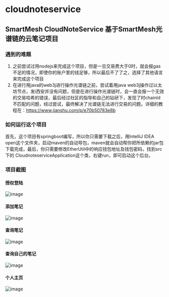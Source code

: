 # cloudnoteservice
## SmartMesh CloudNoteService 基于SmartMesh光谱链的云笔记项目

### 遇到的难题
  1. 之前尝试过用nodejs来完成这个项目，但是一旦交易费大于0时，就会报gas不足的情况，即使你的账户里的钱足够，所以最后不了了之，选择了其他语言来完成这个项目
  2. 在进行用java的web3j进行操作光谱链之前，尝试着用java web3j操作过以太坊节点，发i西安并没有问题，但是在进行操作光谱链时，会一直会报一个无效的交易哈希的错误，最后经过社区的指导和自己的钻研下，发现了时chainId不匹配的问题，经过尝试，最终解决了光谱链无法进行交易的问题。详细的教程在：https://www.jianshu.com/p/e70b50783e8b
  
### 如何运行这个项目
  首先，这个项目有springboot编写，所以你只需要下载之后，用IntelliJ IDEA open这个文件夹，启动maven的自动导包，maven就会自动帮你把所依赖的jar包下载完成，最后，你只需要修改EtherUtil中的响应钱包地址及钱包密码，找到src 下的 CloudnoteserviceApplication这个类，右键run，即可启动这个后台。

### 项目截图

#### 授权登陆
![image](https://github.com/zhanyifan1997/cloudnoteservice/blob/master/images/%E6%8E%88%E6%9D%83%E7%99%BB%E9%99%86.png)


#### 添加笔记
![image](https://github.com/zhanyifan1997/cloudnoteservice/blob/master/images/%E6%B7%BB%E5%8A%A0%E7%AC%94%E8%AE%B0%E9%A1%B5%E9%9D%A2.png)


#### 查询笔记

![image](https://github.com/zhanyifan1997/cloudnoteservice/blob/master/images/%E6%9F%A5%E8%AF%A2%E7%AC%94%E8%AE%B0%E9%A1%B5%E9%9D%A2.png)


#### 查询自己的笔记

![image](https://github.com/zhanyifan1997/cloudnoteservice/blob/master/images/%E6%9F%A5%E8%AF%A2%E8%87%AA%E5%B7%B1%E7%9A%84%E7%AC%94%E8%AE%B0.png)


#### 个人主页

![image](https://github.com/zhanyifan1997/cloudnoteservice/blob/master/images/%E4%B8%AA%E4%BA%BA%E9%A1%B5%E9%9D%A2.png)


